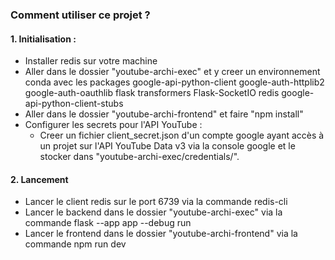 ### Comment utiliser ce projet ?
#### 1. Initialisation :
- Installer redis sur votre machine
- Aller dans le dossier "youtube-archi-exec" et y creer un environnement conda avec les packages
    google-api-python-client
    google-auth-httplib2
    google-auth-oauthlib
    flask
    transformers
    Flask-SocketIO
    redis
    google-api-python-client-stubs
- Aller dans le dossier "youtube-archi-frontend" et faire "npm install"
- Configurer les secrets pour l'API YouTube :
    - Creer un fichier client_secret.json d'un compte google ayant accès à un projet sur l'API YouTube Data v3 via la console google et le stocker dans "youtube-archi-exec/credentials/".

#### 2. Lancement
- Lancer le client redis sur le port 6739 via la commande redis-cli
- Lancer le backend dans le dossier "youtube-archi-exec" via la commande flask --app app --debug run
- Lancer le frontend dans le dossier "youtube-archi-frontend" via la commande npm run dev